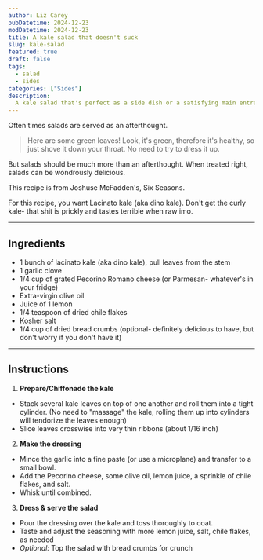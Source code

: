 ```yaml
---
author: Liz Carey
pubDatetime: 2024-12-23
modDatetime: 2024-12-23
title: A kale salad that doesn't suck
slug: kale-salad
featured: true
draft: false
tags:
  - salad
  - sides
categories: ["Sides"]
description:
  A kale salad that's perfect as a side dish or a satisfying main entree
---
```


Often times salads are served as an afterthought. 
> Here are some green leaves! Look, it's green, therefore it's healthy, so just shove it down your throat. No need to try to dress it up. 

But salads should be much more than an afterthought. When treated right, salads can be wondrously delicious. 

This recipe is from Joshuse McFadden's, Six Seasons. 

For this recipe, you want Lacinato kale (aka dino kale). Don't get the curly kale- that shit is prickly and tastes terrible when raw imo. 

--- 

## Ingredients
- 1 bunch of lacinato kale (aka dino kale), pull leaves from the stem
- 1 garlic clove
- 1/4 cup of grated Pecorino Romano cheese (or Parmesan- whatever's in your fridge)
- Extra-virgin olive oil
- Juice of 1 lemon
- 1/4 teaspoon of dried chile flakes
- Kosher salt 
- 1/4 cup of dried bread crumbs (optional- definitely delicious to have, but don't worry if you don't have it)

--- 

## Instructions
1. **Prepare/Chiffonade the kale** 
- Stack several kale leaves on top of one another and roll them into a tight cylinder. (No need to "massage" the kale, rolling them up into cylinders will tendorize the leaves enough)
- Slice leaves crosswise into very thin ribbons (about 1/16 inch)


2. **Make the dressing** 
- Mince the garlic into a fine paste (or use a microplane) and transfer to a small bowl.
- Add the Pecorino cheese, some olive oil, lemon juice, a sprinkle of chile flakes, and salt. 
- Whisk until combined.


3. **Dress & serve the salad**
- Pour the dressing over the kale and toss thoroughly to coat. 
- Taste and adjust the seasoning with more lemon juice, salt, chile flakes, as needed
- *Optional:* Top the salad with bread crumbs for crunch